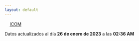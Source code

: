 ```yaml
---
layout: default
---
```

<a href="planes/ICOM/" style="padding: 1rem;">ICOM</a>
<p class_="text-center text-muted">Datos actualizados al día <b>26 de enero de 2023</b> a las <b>02:36 AM</b></p>
